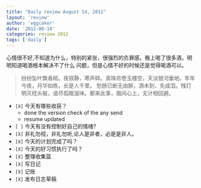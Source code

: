 ```yaml
---
title: "Daily review August 14, 2012" 
layout: 'review'
author: 'eggcaker'
date: '2012-08-14'
categories: review 2012
tags: ['daily']
---
```



心情很不好,不知道为什么，特别的紧张，很强烈的负罪感。晚上喝了很多酒，明明知道喝酒根本解决不了什么 问题，但是心情不好的时候还是觉得喝酒可以。

> 纷纷坠叶飘香砌。夜寂静，寒声碎。真珠帘卷玉楼空，天淡银河垂地。年年今夜，月华如练，长是人千里。
愁肠已断无由醉，酒未到，先成泪。残灯明灭枕头敧，谙尽孤眠滋味。都来此事，眉间心上，无计相回避。

  * `[X]` 今天有哪些收获？ 
    * done the version check of the any send 
    * resume updated 
  * `[ ]` 今天有没有控制好自己的情绪? 
  * `[X]` 非礼勿视，非礼勿听,论人是非者，必是是非人。 
  * `[X]` 今天的计划完成了吗？ 
  * `[X]` 今天的好习惯执行了吗？ 
  * `[X]` 整理收集篮 
  * `[X]` 写日记 
  * `[X]` 记账 
  * `[X]` 发布日志草稿 

